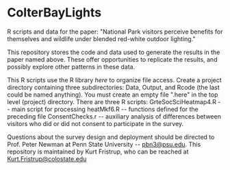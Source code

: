 # ColterBayLights
R scripts and data for the paper: "National Park visitors perceive benefits for themselves and wildlife under blended red-white outdoor lighting."

This repository stores the code and data used to generate the results in the paper named above. These offer opportunities to replicate the results, and possibly explore other patterns in these data.

This R scripts use the R library _here_ to organize file access. Create a project directory containing three subdirectories: Data, Output, and Rcode (the last could be named anything). You must create an empty file ".here" in the top level (project) directory.
There are three R scripts:
GrteSocSciHeatmap4.R -- main script for processing
heatMkf6.R -- functions defined for the preceding file
ConsentChecks.r -- auxiliary analysis of differences between visitors who did or did not consent to participate in the survey.

Questions about the survey design and deployment should be directed to Prof. Peter Newman at Penn State University -- pbn3@psu.edu.
This repository is maintained by Kurt Fristrup, who can be reached at Kurt.Fristrup@colostate.edu
